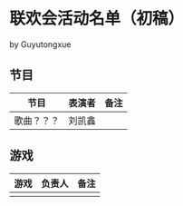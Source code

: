 # 联欢会活动名单（初稿）

by Guyutongxue

## 节目

| 节目 | 表演者 | 备注 |
|---|---|---|
|歌曲？？？|刘凯鑫||

## 游戏

| 游戏 | 负责人 | 备注 |
|---|---|---|
|   |   |   |
